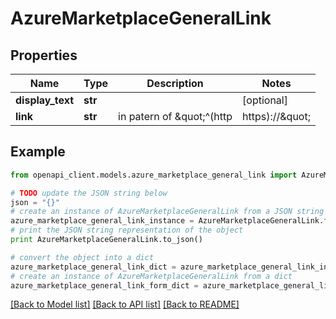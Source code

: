 # AzureMarketplaceGeneralLink


## Properties
Name | Type | Description | Notes
------------ | ------------- | ------------- | -------------
**display_text** | **str** |  | [optional] 
**link** | **str** | in patern of \&quot;^(http|https)://\&quot; | [optional] 

## Example

```python
from openapi_client.models.azure_marketplace_general_link import AzureMarketplaceGeneralLink

# TODO update the JSON string below
json = "{}"
# create an instance of AzureMarketplaceGeneralLink from a JSON string
azure_marketplace_general_link_instance = AzureMarketplaceGeneralLink.from_json(json)
# print the JSON string representation of the object
print AzureMarketplaceGeneralLink.to_json()

# convert the object into a dict
azure_marketplace_general_link_dict = azure_marketplace_general_link_instance.to_dict()
# create an instance of AzureMarketplaceGeneralLink from a dict
azure_marketplace_general_link_form_dict = azure_marketplace_general_link.from_dict(azure_marketplace_general_link_dict)
```
[[Back to Model list]](../README.md#documentation-for-models) [[Back to API list]](../README.md#documentation-for-api-endpoints) [[Back to README]](../README.md)


